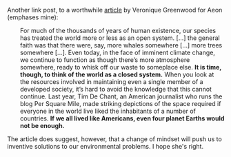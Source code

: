 <!--
.. title: Our environmental future
.. slug: our-environmental-future
.. date: 2014-01-06 01:33:04
.. tags: climate change,environment,link
.. category: 
.. link: 
.. description: 
.. type: text
.. has_math: no
.. status: published
.. wp-status: publish
-->

<html><body><p>Another link post, to a worthwhile <a href="http://aeon.co/magazine/nature-and-cosmos/what-swiss-flying-cows-tell-us-about-the-environmental-future/">article</a> by Veronique Greenwood for Aeon (emphases mine):
</p><p style="padding-left:30px;">For much of the thousands of years of human existence, our species has treated the world more or less as an open system. [...] the general faith was that there were, say, more whales somewhere [...] more trees somewhere [...]. Even today, in the face of imminent climate change, we continue to function as though there’s more atmosphere somewhere, ready to whisk off our waste to someplace else. <strong>It is time, though, to think of the world as a closed system.</strong> When you look at the resources involved in maintaining even a single member of a developed society, it’s hard to avoid the knowledge that this cannot continue. Last year, Tim De Chant, an American journalist who runs the blog Per Square Mile, made striking depictions of the space required if everyone in the world live liked the inhabitants of a number of countries. <strong>If we all lived like Americans, even four planet Earths would not be enough.</strong></p>
The article does suggest, however, that a change of mindset will push us to inventive solutions to our environmental problems. I hope she's right.</body></html>
